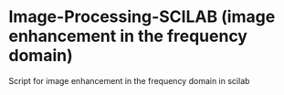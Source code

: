 # Image-Processing-SCILAB (image enhancement in the frequency domain)
Script for image enhancement in the frequency domain in scilab

